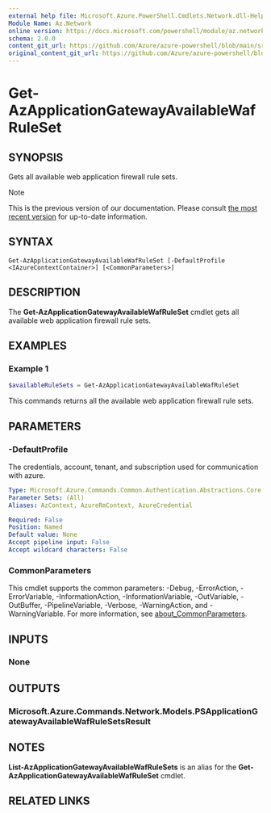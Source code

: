 ```yaml
---
external help file: Microsoft.Azure.PowerShell.Cmdlets.Network.dll-Help.xml
Module Name: Az.Network
online version: https://docs.microsoft.com/powershell/module/az.network/get-azapplicationgatewayavailablewafruleset
schema: 2.0.0
content_git_url: https://github.com/Azure/azure-powershell/blob/main/src/Network/Network/help/Get-AzApplicationGatewayAvailableWafRuleSet.md
original_content_git_url: https://github.com/Azure/azure-powershell/blob/main/src/Network/Network/help/Get-AzApplicationGatewayAvailableWafRuleSet.md
---
```


# Get-AzApplicationGatewayAvailableWafRuleSet

## SYNOPSIS
Gets all available web application firewall rule sets.

> [!NOTE]
>This is the previous version of our documentation. Please consult [the most recent version](/powershell/module/az.network/get-azapplicationgatewayavailablewafruleset) for up-to-date information.

## SYNTAX

```
Get-AzApplicationGatewayAvailableWafRuleSet [-DefaultProfile <IAzureContextContainer>] [<CommonParameters>]
```

## DESCRIPTION
The **Get-AzApplicationGatewayAvailableWafRuleSet** cmdlet gets all available web application firewall rule sets.

## EXAMPLES

### Example 1
```powershell
$availableRuleSets = Get-AzApplicationGatewayAvailableWafRuleSet
```

This commands returns all the available web application firewall rule sets.

## PARAMETERS

### -DefaultProfile
The credentials, account, tenant, and subscription used for communication with azure.

```yaml
Type: Microsoft.Azure.Commands.Common.Authentication.Abstractions.Core.IAzureContextContainer
Parameter Sets: (All)
Aliases: AzContext, AzureRmContext, AzureCredential

Required: False
Position: Named
Default value: None
Accept pipeline input: False
Accept wildcard characters: False
```

### CommonParameters
This cmdlet supports the common parameters: -Debug, -ErrorAction, -ErrorVariable, -InformationAction, -InformationVariable, -OutVariable, -OutBuffer, -PipelineVariable, -Verbose, -WarningAction, and -WarningVariable. For more information, see [about_CommonParameters](http://go.microsoft.com/fwlink/?LinkID=113216).

## INPUTS

### None

## OUTPUTS

### Microsoft.Azure.Commands.Network.Models.PSApplicationGatewayAvailableWafRuleSetsResult

## NOTES
**List-AzApplicationGatewayAvailableWafRuleSets** is an alias for the **Get-AzApplicationGatewayAvailableWafRuleSet** cmdlet.

## RELATED LINKS
